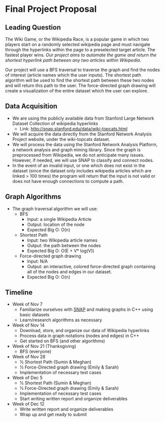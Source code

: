 # Final Project Proposal
## Leading Question
The Wiki Game, or the Wikipedia Race, is a popular game in which two players start on a randomly selected wikipedia page and must navigate through the hyperlinks within the page to a preselected target article. The fastest player wins. *Our project aims to automate the game and return the shortest hyperlink path between any two articles within Wikipedia.*

Our project will use a BFS traversal to traverse the graph and find the nodes of interest (article names which the user inputs). The shortest path algorithm will be used to find the shortest path between these two nodes and will return this path to the user. The force-directed graph drawing will create a visualization of the entire dataset which the user can explore.
## Data Acquisition
- We are using the publicly available data from Stanford Large Network Dataset Collection of wikipedia hyperlinks
    - Link: http://snap.stanford.edu/data/wiki-topcats.html
- We will acquire the data directly from the Stanford Network Analysis Project website, under the wiki-topcats dataset.
- We will process the data using the Stanford Network Analysis Platform, a network analysis and graph mining library. Since the graph is preprocessed from Wikipedia, we do not anticipate many issues. However, if needed, we will use SNAP to classify and connect nodes.
- In the event of an invalid input, or one which does not exist in the dataset (since the dataset only includes wikipedia articles which are linked > 100 times) the program will return that the input is not valid or does not have enough connections to compute a path.
## Graph Algorithms
- The graph traversal algorithm we will use:
    - BFS
        - Input: a single Wikipedia Article
        - Output: location of the node
        - Expected Big O: O(n)
    - Shortest Path
        - Input: two Wikipedia article names
        - Output: the path between the nodes
        - Expected Big O: O(E + V* log(V))
    - Force-directed graph drawing
        - Input: N/A
        - Output: an interactive, colored force-directed graph containing all of the nodes and edges in our dataset.
        - Expected Big O: O(n)
## Timeline
- Week of Nov 7
    - Familiarize ourselves with [SNAP](http://snap.stanford.edu/proj/snap-icwsm/) and making graphs in C++ using basic datasets
    - Learn/research algorithms as necessary
- Week of Nov 14
    - Download, store, and organize our data of Wikipedia hyperlinks
    - Process data in graph notations (nodes and edges) in C++
    - Get started on BFS (and other algorithms)
- Week of Nov 21 (Thanksgiving)
    - BFS (everyone)
- Week of Nov 28
    - ½ Shortest Path (Sumin & Meghan)
    - ½ Force-Directed graph drawing (Emily & Sarah)
    - Implementation of necessary test cases
- Week of Dec 5
    - ½ Shortest Path (Sumin & Meghan)
    - ½ Force-Directed graph drawing (Emily & Sarah)
    - Implementation of necessary test cases
    - Start writing written report and organize deliverables
- Week of Dec 12
    - Write written report and organize deliverables
    - Wrap up and get ready to submit